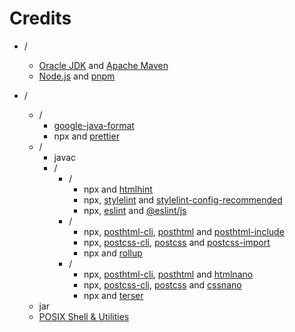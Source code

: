 # Credits

- /
  - [Oracle JDK](https://www.oracle.com/java/technologies/downloads) and [Apache Maven](https://github.com/apache/maven)
  - [Node.js](https://github.com/nodejs/node) and [pnpm](https://github.com/pnpm/pnpm)

- /
  - /
    - [google-java-format](https://github.com/google/google-java-format)
    - npx and [prettier](https://github.com/prettier/prettier)
  - /
    - javac
    - /
      - /
        - npx and [htmlhint](https://github.com/HTMLHint/HTMLHint)
        - npx, [stylelint](https://github.com/stylelint/stylelint) and [stylelint-config-recommended](https://github.com/stylelint/stylelint-config-recommended)
        - npx, [eslint](https://github.com/eslint/eslint) and [@eslint/js](https://github.com/eslint/eslint/tree/main/packages/js)
      - /
        - npx, [posthtml-cli](https://github.com/posthtml/posthtml-cli), [posthtml](https://github.com/posthtml/posthtml) and [posthtml-include](https://github.com/posthtml/posthtml-include)
        - npx, [postcss-cli](https://github.com/postcss/postcss-cli), [postcss](https://github.com/postcss/postcss) and [postcss-import](https://github.com/postcss/postcss-import)
        - npx and [rollup](https://github.com/rollup/rollup)
      - /
        - npx, [posthtml-cli](https://github.com/posthtml/posthtml-cli), [posthtml](https://github.com/posthtml/posthtml) and [htmlnano](https://github.com/posthtml/htmlnano)
        - npx, [postcss-cli](https://github.com/postcss/postcss-cli), [postcss](https://github.com/postcss/postcss) and [cssnano](https://github.com/cssnano/cssnano)
        - npx and [terser](https://github.com/terser/terser)
  - jar
  - [POSIX Shell & Utilities](https://pubs.opengroup.org/onlinepubs/9799919799)
